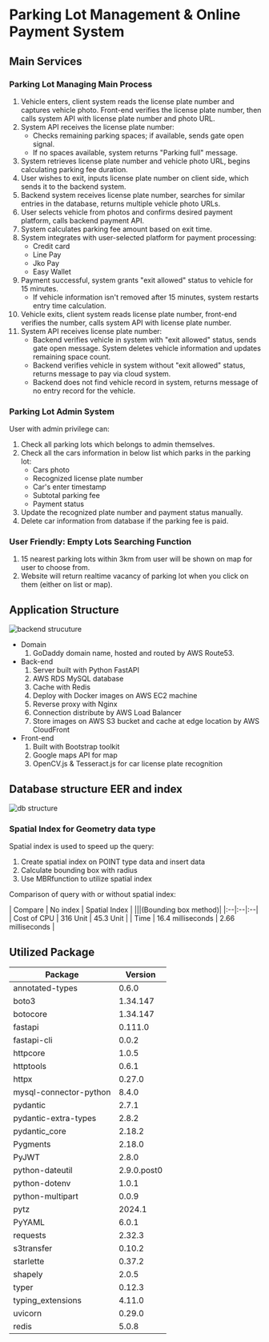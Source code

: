 # Parking Lot Management & Online Payment System

## Main Services

### Parking Lot Managing Main Process

1. Vehicle enters, client system reads the license plate number and captures vehicle photo. Front-end verifies the license plate number, then calls system API with license plate number and photo URL.
2. System API receives the license plate number:
   - Checks remaining parking spaces; if available, sends gate open signal.
   - If no spaces available, system returns "Parking full" message.
3. System retrieves license plate number and vehicle photo URL, begins calculating parking fee duration.
4. User wishes to exit, inputs license plate number on client side, which sends it to the backend system.
5. Backend system receives license plate number, searches for similar entries in the database, returns multiple vehicle photo URLs.
6. User selects vehicle from photos and confirms desired payment platform, calls backend payment API.
7. System calculates parking fee amount based on exit time.
8. System integrates with user-selected platform for payment processing:
   - Credit card
   - Line Pay
   - Jko Pay
   - Easy Wallet
9. Payment successful, system grants "exit allowed" status to vehicle for 15 minutes.
   - If vehicle information isn't removed after 15 minutes, system restarts entry time calculation.
10. Vehicle exits, client system reads license plate number, front-end verifies the number, calls system API with license plate number.
11. System API receives license plate number:
    - Backend verifies vehicle in system with "exit allowed" status, sends gate open message. System deletes vehicle information and updates remaining space count.
    - Backend verifies vehicle in system without "exit allowed" status, returns message to pay via cloud system.
    - Backend does not find vehicle record in system, returns message of no entry record for the vehicle.

### Parking Lot Admin System

User with admin privilege can:

1. Check all parking lots which belongs to admin themselves.
2. Check all the cars information in below list which parks in the parking lot:
   - Cars photo
   - Recognized license plate number
   - Car's enter timestamp
   - Subtotal parking fee
   - Payment status
3. Update the recognized plate number and payment status manually.
4. Delete car information from database if the parking fee is paid.

### User Friendly: Empty Lots Searching Function

1. 15 nearest parking lots within 3km from user will be shown on map for user to choose from.
2. Website will return realtime vacancy of parking lot when you click on them (either on list or map).

## Application Structure

![backend strucuture](https://parkinglot.haohaoscreamandrun.online/public/images/backend-structure.png)

- Domain
   1. GoDaddy domain name, hosted and routed by AWS Route53.
- Back-end
   1. Server built with Python FastAPI
   2. AWS RDS MySQL database
   3. Cache with Redis
   4. Deploy with Docker images on AWS EC2 machine
   5. Reverse proxy with Nginx
   6. Connection distribute by AWS Load Balancer
   7. Store images on AWS S3 bucket and cache at edge location by AWS CloudFront
- Front-end
   1. Built with Bootstrap toolkit
   2. Google maps API for map
   3. OpenCV.js & Tesseract.js for car license plate recognition

## Database structure EER and index

![db structure](https://parkinglot.haohaoscreamandrun.online/public/images/databaseEER.png)

### Spatial Index for Geometry data type

Spatial index is used to speed up the query:

1. Create spatial index on POINT type data and insert data
2. Calculate bounding box with radius
3. Use MBRfunction to utilize spatial index

Comparison of query with or without spatial index:

| Compare | No index | Spatial Index |
|||(Bounding box method)|
|:--|:--|:--|
| Cost of CPU | 316 Unit | 45.3 Unit |
| Time | 16.4 milliseconds | 2.66 milliseconds |

## Utilized Package

| Package                  | Version    |
|--------------------------|------------|
| annotated-types          | 0.6.0      |
| boto3                    | 1.34.147   |
| botocore                 | 1.34.147   |
| fastapi                  | 0.111.0    |
| fastapi-cli              | 0.0.2      |
| httpcore                 | 1.0.5      |
| httptools                | 0.6.1      |
| httpx                    | 0.27.0     |
| mysql-connector-python   | 8.4.0      |
| pydantic                 | 2.7.1      |
| pydantic-extra-types     | 2.8.2      |
| pydantic_core            | 2.18.2     |
| Pygments                 | 2.18.0     |
| PyJWT                    | 2.8.0      |
| python-dateutil          | 2.9.0.post0|
| python-dotenv            | 1.0.1      |
| python-multipart         | 0.0.9      |
| pytz                     | 2024.1     |
| PyYAML                   | 6.0.1      |
| requests                 | 2.32.3     |
| s3transfer               | 0.10.2     |
| starlette                | 0.37.2     |
| shapely                  | 2.0.5      |
| typer                    | 0.12.3     |
| typing_extensions        | 4.11.0     |
| uvicorn                  | 0.29.0     |
| redis                    | 5.0.8      |
